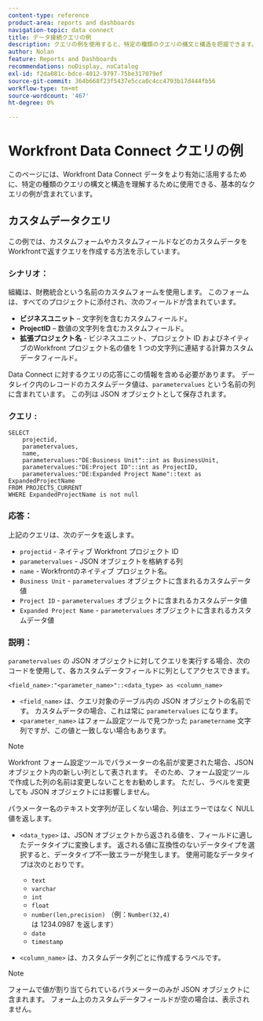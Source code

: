 ```yaml
---
content-type: reference
product-area: reports and dashboards
navigation-topic: data connect
title: データ接続クエリの例
description: クエリの例を使用すると、特定の種類のクエリの構文と構造を把握できます。
author: Nolan
feature: Reports and Dashboards
recommendations: noDisplay, noCatalog
exl-id: f2da081c-bdce-4012-9797-75be317079ef
source-git-commit: 364b668f23f5437e5cca0c4cc4793b17d444fb56
workflow-type: tm+mt
source-wordcount: '467'
ht-degree: 0%

---
```


# Workfront Data Connect クエリの例

このページには、Workfront Data Connect データをより有効に活用するために、特定の種類のクエリの構文と構造を理解するために使用できる、基本的なクエリの例が含まれています。

## カスタムデータクエリ

この例では、カスタムフォームやカスタムフィールドなどのカスタムデータをWorkfrontで返すクエリを作成する方法を示しています。

### シナリオ：

組織は、財務統合という名前のカスタムフォームを使用します。 このフォームは、すべてのプロジェクトに添付され、次のフィールドが含まれています。

* **ビジネスユニット** – 文字列を含むカスタムフィールド。
* **ProjectID** – 数値の文字列を含むカスタムフィールド。
* **拡張プロジェクト名** - ビジネスユニット、プロジェクト ID およびネイティブのWorkfront プロジェクト名の値を 1 つの文字列に連結する計算カスタムデータフィールド。

Data Connect に対するクエリの応答にこの情報を含める必要があります。 データレイク内のレコードのカスタムデータ値は、`parametervalues` という名前の列に含まれています。 この列は JSON オブジェクトとして保存されます。

### クエリ :

```
SELECT
    projectid,
    parametervalues,
    name,
    parametervalues:"DE:Business Unit"::int as BusinessUnit,
    parametervalues:"DE:Project ID"::int as ProjectID,
    parametervalues:"DE:Expanded Project Name"::text as ExpandedProjectName
FROM PROJECTS_CURRENT
WHERE ExpandedProjectName is not null
```

### 応答：

上記のクエリは、次のデータを返します。

* `projectid` - ネイティブ Workfront プロジェクト ID
* `parametervalues` - JSON オブジェクトを格納する列
* `name` - Workfrontのネイティブ プロジェクト名。
* `Business Unit` - `parametervalues` オブジェクトに含まれるカスタムデータ値
* `Project ID` - `parametervalues` オブジェクトに含まれるカスタムデータ値
* `Expanded Project Name` - `parametervalues` オブジェクトに含まれるカスタムデータ値

### 説明：

`parametervalues` の JSON オブジェクトに対してクエリを実行する場合、次のコードを使用して、各カスタムデータフィールドに列としてアクセスできます。

`<field_name>:"<parameter_name>"::<data_type> as <column_name>`

* `<field_name>` は、クエリ対象のテーブル内の JSON オブジェクトの名前です。 カスタムデータの場合、これは常に `parametervalues` になります。
* `<parameter_name>` はフォーム設定ツールで見つかった `parametername` 文字列ですが、この値と一致しない場合もあります。

>[!NOTE]
>
>Workfront フォーム設定ツールでパラメーターの名前が変更された場合、JSON オブジェクト内の新しい列として表されます。 そのため、フォーム設定ツールで作成した列の名前は変更しないことをお勧めします。 ただし、ラベルを変更しても JSON オブジェクトには影響しません。
>
>パラメーター名のテキスト文字列が正しくない場合、列はエラーではなく NULL 値を返します。

* `<data_type>` は、JSON オブジェクトから返される値を、フィールドに適したデータタイプに変換します。 返される値に互換性のないデータタイプを選択すると、データタイプ不一致エラーが発生します。 使用可能なデータタイプは次のとおりです。

   * `text`
   * `varchar`
   * `int`
   * `float`
   * `number(len,precision)` （例：`Number(32,4)` は 1234.0987 を返します）
   * `date`
   * `timestamp`

* `<column_name>` は、カスタムデータ列ごとに作成するラベルです。

>[!NOTE]
>
>フォームで値が割り当てられているパラメーターのみが JSON オブジェクトに含まれます。 フォーム上のカスタムデータフィールドが空の場合は、表示されません。

<!--## Task query 

Join the project and (assignedTo) users tables into a simple task list.



## Hours query

Join owner (users), hour type, and portfolio tables to provide a sum of hours by user and portfolio for the current year.



## Document approvals query

Measure the cycle time and average number of review cycles per asset.-->

